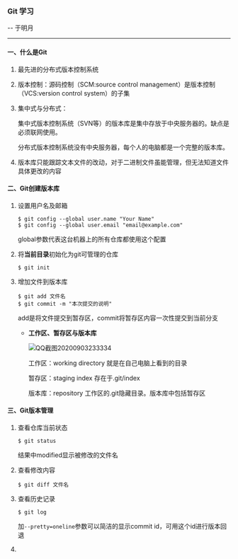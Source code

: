 ### Git 学习

 -- 于明月

------

#### 一、什么是Git

1. 最先进的分布式版本控制系统

2. 版本控制：源码控制（SCM:source control management）是版本控制（VCS:version control system）的子集

3. 集中式与分布式：

   集中式版本控制系统（SVN等）的版本库是集中存放于中央服务器的。缺点是必须联网使用。

   分布式版本控制系统没有中央服务器，每个人的电脑都是一个完整的版本库。
   
4. 版本库只能跟踪文本文件的改动，对于二进制文件虽能管理，但无法知道文件具体更改的内容

   

#### 二、Git创建版本库

1. 设置用户名及邮箱

   ```
   $ git config --global user.name "Your Name" 
   $ git config --global user.email "email@example.com"
   ```

   global参数代表这台机器上的所有仓库都使用这个配置

2. 将**当前目录**初始化为git可管理的仓库

   ```
   $ git init
   ```

3. 增加文件到版本库

   ```
   $ git add 文件名
   $ git commit -m "本次提交的说明"
   ```

   add是将文件提交到暂存区，commit将暂存区内容一次性提交到当前分支

   * **工作区、暂存区与版本库**

     ![QQ截图20200903233334](C:\Users\hp\Desktop\实验班\QQ截图20200903233334.jpg)

     工作区：working directory 就是在自己电脑上看到的目录

     暂存区：staging index 存在于.git/index

     版本库：repository 工作区的.git隐藏目录。版本库中包括暂存区

     

#### 三、Git版本管理

1. 查看仓库当前状态

   ```
   $ git status
   ```

   结果中modified显示被修改的文件名

2. 查看修改内容

   ```
   $ git diff 文件名
   ```

3. 查看历史记录

   ```
   $ git log
   ```

   加`--pretty=oneline`参数可以简洁的显示commit id，可用这个id进行版本回退

4. 







